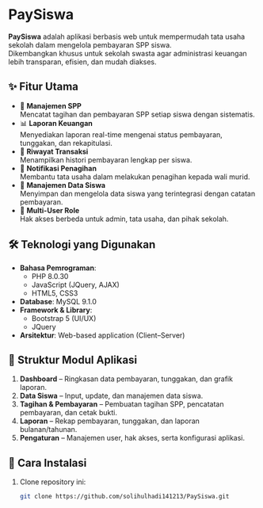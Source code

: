 # PaySiswa

**PaySiswa** adalah aplikasi berbasis web untuk mempermudah tata usaha sekolah dalam mengelola pembayaran SPP siswa.  
Dikembangkan khusus untuk sekolah swasta agar administrasi keuangan lebih transparan, efisien, dan mudah diakses.

## ✨ Fitur Utama
- 📌 **Manajemen SPP**  
  Mencatat tagihan dan pembayaran SPP setiap siswa dengan sistematis.  
- 📊 **Laporan Keuangan**  
  Menyediakan laporan real-time mengenai status pembayaran, tunggakan, dan rekapitulasi.  
- 🧾 **Riwayat Transaksi**  
  Menampilkan histori pembayaran lengkap per siswa.  
- 📢 **Notifikasi Penagihan**  
  Membantu tata usaha dalam melakukan penagihan kepada wali murid.  
- 👥 **Manajemen Data Siswa**  
  Menyimpan dan mengelola data siswa yang terintegrasi dengan catatan pembayaran.  
- 🔐 **Multi-User Role**  
  Hak akses berbeda untuk admin, tata usaha, dan pihak sekolah.  

## 🛠️ Teknologi yang Digunakan
- **Bahasa Pemrograman**:  
  - PHP 8.0.30  
  - JavaScript (JQuery, AJAX)  
  - HTML5, CSS3  
- **Database**: MySQL 9.1.0  
- **Framework & Library**:  
  - Bootstrap 5 (UI/UX)  
  - JQuery  
- **Arsitektur**: Web-based application (Client–Server)  

## 📂 Struktur Modul Aplikasi
1. **Dashboard** – Ringkasan data pembayaran, tunggakan, dan grafik laporan.  
2. **Data Siswa** – Input, update, dan manajemen data siswa.  
3. **Tagihan & Pembayaran** – Pembuatan tagihan SPP, pencatatan pembayaran, dan cetak bukti.  
4. **Laporan** – Rekap pembayaran, tunggakan, dan laporan bulanan/tahunan.  
5. **Pengaturan** – Manajemen user, hak akses, serta konfigurasi aplikasi.  

## 🚀 Cara Instalasi
1. Clone repository ini:
   ```bash
   git clone https://github.com/solihulhadi141213/PaySiswa.git
